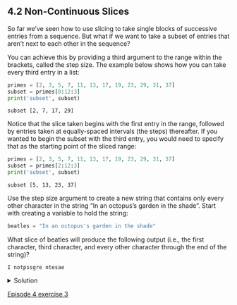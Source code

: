 ## 4.2 Non-Continuous Slices

So far we’ve seen how to use slicing to take single blocks of successive entries from a sequence. But what if we want to take a subset of entries that aren’t next to each other in the sequence?

You can achieve this by providing a third argument to the range within the brackets, called the step size. The example below shows how you can take every third entry in a list:

```python
primes = [2, 3, 5, 7, 11, 13, 17, 19, 23, 29, 31, 37]
subset = primes[0:12:3]
print('subset', subset)
```

```console
subset [2, 7, 17, 29]
```

Notice that the slice taken begins with the first entry in the range, followed by entries taken at equally-spaced intervals (the steps) thereafter. If you wanted to begin the subset with the third entry, you would need to specify that as the starting point of the sliced range:

```python
primes = [2, 3, 5, 7, 11, 13, 17, 19, 23, 29, 31, 37]
subset = primes[2:12:3]
print('subset', subset)
```

```console
subset [5, 13, 23, 37]
```

Use the step size argument to create a new string that contains only every other character in the string “In an octopus’s garden in the shade”. Start with creating a variable to hold the string:

```python
beatles = "In an octopus's garden in the shade"
```

What slice of beatles will produce the following output (i.e., the first character, third character, and every other character through the end of the string)?

```console
I notpssgre ntesae
```

<details>
  <summary>
Solution
  </summary>

To obtain every other character you need to provide a slice with the step size of 2:

beatles[0:35:2]

You can also leave out the beginning and end of the slice to take the whole string and provide only the step argument to go every second element:

beatles[::2]

If you want to take a slice from the beginning of a sequence, you can omit the first index in the range:

date = 'Monday 4 January 2016'
day = date[0:6]
print('Using 0 to begin range:', day)
day = date[:6]
print('Omitting beginning index:', day)

Using 0 to begin range: Monday
Omitting beginning index: Monday

And similarly, you can omit the ending index in the range to take a slice to the very end of the sequence:

months = ['jan', 'feb', 'mar', 'apr', 'may', 'jun', 'jul', 'aug', 'sep', 'oct', 'nov', 'dec']
sond = months[8:12]
print('With known last position:', sond)
sond = months[8:len(months)]
print('Using len() to get last entry:', sond)
sond = months[8:]
print('Omitting ending index:', sond)

With known last position: ['sep', 'oct', 'nov', 'dec']
Using len() to get last entry: ['sep', 'oct', 'nov', 'dec']
Omitting ending index: ['sep', 'oct', 'nov', 'dec']

  
  </details>
  
  [Episode 4 exercise 3](episode4_ex3.md)
